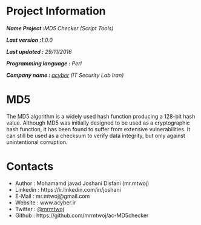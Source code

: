 # Project Information
<p><b><h6>Name Project :</b>MD5 Checker (Script Tools)</p>
<p><b>Last version  :</b>1.0.0</p>
<p><b>Last updated :</b> 29/11/2016</p>
<p><b>Programming language :</b> Perl</p>
<p><b>Company name : </b><a target="_black" href="http://acyber.ir">acyber</a> (IT Security Lab Iran)</p></h6>

# MD5
The MD5 algorithm is a widely used hash function producing a 128-bit hash value. Although MD5 was initially designed to be used as a cryptographic hash function, it has been found to suffer from extensive vulnerabilities. It can still be used as a checksum to verify data integrity, but only against unintentional corruption.

# Contacts
<ul>
<li>   Author      :   Mohamamd javad Joshani Disfani (mr.mtwoj)
<li>   Linkedin    :   https://ir.linkedin.com/in/joshani
<li>   E-Mail      :   mr.mtwoj@gmail.com
<li>   Website     :   www.acyber.ir
<li>   Twitter     :   <a href="https://twitter.com/MrMtwoj">@mrmtwoj</a>
<li>   Github      :   https://github.com/mrmtwoj/ac-MD5checker
</ul>
